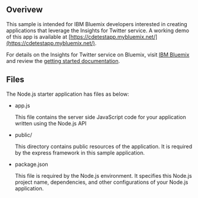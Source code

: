 ## Overivew
This sample is intended for IBM Bluemix developers interested in creating
 applications that leverage the Insights for Twitter service.
A working demo of this app is available at 
[https://cdetestapp.mybluemix.net/](https://cdetestapp.mybluemix.net/).

For details on the Insights for Twitter service on Bluemix, 
visit [IBM Bluemix](https://console.ng.bluemix.net) 
and review the [getting started documentation](https://www.ng.bluemix.net/docs/services/Twitter/index.html).


## Files

The Node.js starter application has files as below:

*   app.js

	This file contains the server side JavaScript code for your application written using the Node.js API

*   public/

	This directory contains public resources of the application. It is required by the express framework in this sample application.

*   package.json

	This file is required by the Node.js environment. It specifies this Node.js project name, dependencies, and other configurations of your Node.js application.



